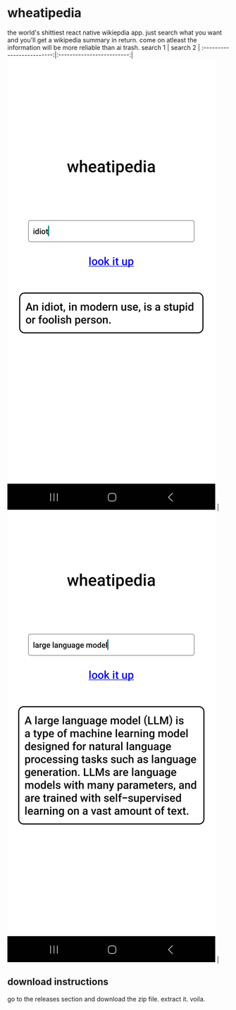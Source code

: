 # wheatipedia
the world's shittiest react native wikiepdia app. just search what you want and you'll get a wikipedia summary in return.
come on atleast the information will be more reliable than ai trash.
search 1          |  search 2      | 
:-------------------------:|:-------------------------:|
![image1](img1.jpg) |  ![image2](img2.jpg) | 





## download instructions
go to the releases section and download the zip file. extract it. voila.